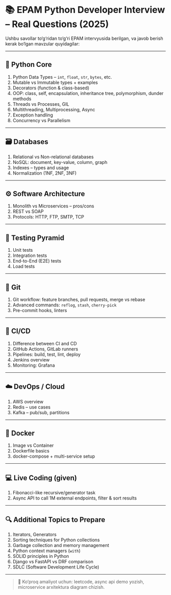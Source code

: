 # 📚 EPAM Python Developer Interview – Real Questions (2025)

Ushbu savollar to‘g‘ridan to‘g‘ri EPAM intervyusida berilgan, va javob berish kerak bo‘lgan mavzular quyidagilar:

---

## 🔹 Python Core

1. Python Data Types – `int`, `float`, `str`, `bytes`, etc.
2. Mutable vs Immutable types + examples
3. Decorators (function & class-based)
4. OOP: class, self, encapsulation, inheritance tree, polymorphism, dunder methods
5. Threads vs Processes, GIL
6. Multithreading, Multiprocessing, Async
7. Exception handling
8. Concurrency vs Parallelism

---

## 🗃️ Databases

1. Relational vs Non-relational databases
2. NoSQL: document, key-value, column, graph
3. Indexes – types and usage
4. Normalization (1NF, 2NF, 3NF)

---

## ⚙️ Software Architecture

1. Monolith vs Microservices – pros/cons
2. REST vs SOAP
3. Protocols: HTTP, FTP, SMTP, TCP

---

## 🧪 Testing Pyramid

1. Unit tests
2. Integration tests
3. End-to-End (E2E) tests
4. Load tests

---

## 🧠 Git

1. Git workflow: feature branches, pull requests, merge vs rebase
2. Advanced commands: `reflog`, `stash`, `cherry-pick`
3. Pre-commit hooks, linters

---

## 🚀 CI/CD

1. Difference between CI and CD
2. GitHub Actions, GitLab runners
3. Pipelines: build, test, lint, deploy
4. Jenkins overview
5. Monitoring: Grafana

---

## ☁️ DevOps / Cloud

1. AWS overview
2. Redis – use cases
3. Kafka – pub/sub, partitions

---

## 🐳 Docker

1. Image vs Container
2. Dockerfile basics
3. docker-compose + multi-service setup

---

## 💻 Live Coding (given)

1. Fibonacci-like recursive/generator task
2. Async API to call 1M external endpoints, filter & sort results

---

## 🔍 Additional Topics to Prepare

1. Iterators, Generators
2. Sorting techniques for Python collections
3. Garbage collection and memory management
4. Python context managers (`with`)
5. SOLID principles in Python
6. Django vs FastAPI vs DRF comparison
7. SDLC (Software Development Life Cycle)

---

> 🧠 Ko‘proq amaliyot uchun: leetcode, async api demo yozish, microservice arxitektura diagram chizish.
